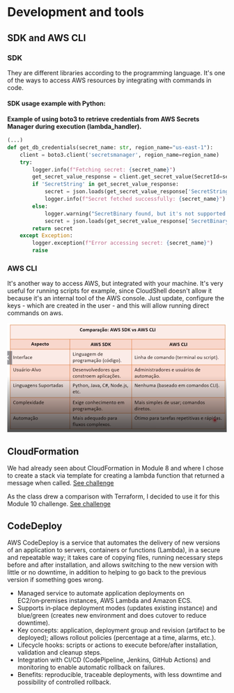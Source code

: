 # Development and tools

## SDK and AWS CLI

### SDK
They are different libraries according to the programming language. It's one of the ways to access AWS resources by integrating with commands in code.

#### SDK usage example with Python:

**Example of using boto3 to retrieve credentials from AWS Secrets Manager during execution (lambda_handler).**

```python
(...)
def get_db_credentials(secret_name: str, region_name="us-east-1"):
    client = boto3.client('secretsmanager', region_name=region_name)
    try:
        logger.info(f"Fetching secret: {secret_name}")
        get_secret_value_response = client.get_secret_value(SecretId=secret_name)
        if 'SecretString' in get_secret_value_response:
            secret = json.loads(get_secret_value_response['SecretString'])
            logger.info(f"Secret fetched successfully: {secret_name}")
        else:
            logger.warning("SecretBinary found, but it's not supported in this case.")
            secret = json.loads(get_secret_value_response['SecretBinary'])
        return secret
    except Exception:
        logger.exception(f"Error accessing secret: {secret_name}")
        raise
```

### AWS CLI

It's another way to access AWS, but integrated with your machine. It's very useful for running scripts for example, since CloudShell doesn't allow it because it's an internal tool of the AWS console. Just update, configure the keys - which are created in the user - and this will allow running direct commands on aws.

![alt text](./images/CLIxSDK.png)

## CloudFormation

We had already seen about CloudFormation in Module 8 and where I chose to create a stack via template for creating a lambda function that returned a message when called. [See challenge](/Module08/cloudFormationChallenge.md)

As the class drew a comparison with Terraform, I decided to use it for this Module 10 challenge. [See challenge](./project/terraformChallenge.md)


## CodeDeploy

AWS CodeDeploy is a service that automates the delivery of new versions of an application to servers, containers or functions (Lambda), in a secure and repeatable way; it takes care of copying files, running necessary steps before and after installation, and allows switching to the new version with little or no downtime, in addition to helping to go back to the previous version if something goes wrong.

- Managed service to automate application deployments on EC2/on‑premises instances, AWS Lambda and Amazon ECS.
- Supports in‑place deployment modes (updates existing instance) and blue/green (creates new environment and does cutover to reduce downtime).
- Key concepts: application, deployment group and revision (artifact to be deployed); allows rollout policies (percentage at a time, alarms, etc.).
- Lifecycle hooks: scripts or actions to execute before/after installation, validation and cleanup steps.
- Integration with CI/CD (CodePipeline, Jenkins, GitHub Actions) and monitoring to enable automatic rollback on failures.
- Benefits: reproducible, traceable deployments, with less downtime and possibility of controlled rollback.



